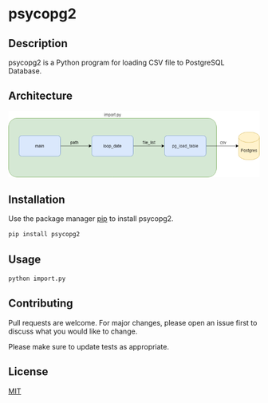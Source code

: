 # psycopg2

## Description

psycopg2 is a Python program for loading CSV file to PostgreSQL Database.

## Architecture
![alt text](psycopg2.png)

## Installation

Use the package manager [pip](https://pip.pypa.io/en/stable/) to install psycopg2.

```bash
pip install psycopg2
```

## Usage

```bash
python import.py
```

## Contributing
Pull requests are welcome. For major changes, please open an issue first to discuss what you would like to change.

Please make sure to update tests as appropriate.

## License
[MIT](https://choosealicense.com/licenses/mit/)
